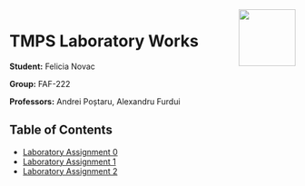 <img align="right" width="100"  src="https://utm.md/wp-content/uploads/2022/03/utm-logo.svg">

# TMPS Laboratory Works

**Student:** Felicia Novac

**Group:** FAF-222

**Professors:** Andrei Poștaru, Alexandru Furdui

## Table of Contents
- [Laboratory Assignment 0](src/Laboratory_0/laboratory_0.md)
- [Laboratory Assignment 1](src/Laboratory_1/laboratory_1.md)
- [Laboratory Assignment 2](src/Laboratory_2/laboratory_2.md)



